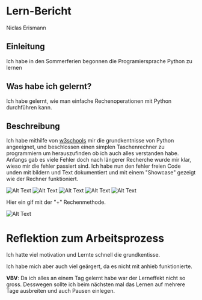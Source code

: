 # Lern-Bericht
Niclas Erismann

## Einleitung

Ich habe in den Sommerferien begonnen die Programiersprache Python zu lernen

## Was habe ich gelernt?

Ich habe gelernt, wie man einfache Rechenoperationen mit Python durchführen kann.

## Beschreibung

Ich habe mithilfe von [w3schools](https://www.w3schools.com/python/) mir die grundkentnisse von Python angeeignet, und beschlossen einen simplen Taschenrechner zu programmiern um herauszufinden ob ich auch alles verstanden habe. Anfangs gab es viele Fehler doch nach längerer Recherche wurde mir klar, wieso mir die fehler passiert sind. Ich habe nun den fehler freien Code unden mit bildern und Text dokumentiert und mit einem "Showcase" gezeigt wie der Rechner funktioniert.

![Alt Text](https://raw.githubusercontent.com/Pianonic/special-octo-libary/main/1.png)
![Alt Text](https://raw.githubusercontent.com/Pianonic/special-octo-libary/main/2.png)
![Alt Text](https://raw.githubusercontent.com/Pianonic/special-octo-libary/main/3.png)
![Alt Text](https://raw.githubusercontent.com/Pianonic/special-octo-libary/main/5.png)
![Alt Text](https://raw.githubusercontent.com/Pianonic/special-octo-libary/main/4.png)

Hier ein gif mit der "+" Rechenmethode.

![Alt Text](https://raw.githubusercontent.com/Pianonic/special-octo-libary/main/gif-of-plus.gif)

# Reflektion zum Arbeitsprozess

Ich hatte viel motivation und Lernte schnell die grundkentisse.

Ich habe mich aber auch viel geärgert, da es nicht mit anhieb funktionierte. 

**VBV**: Da ich alles an einem Tag gelernt habe war der Lerneffekt nicht so gross. Desswegen sollte ich beim nächsten mal das Lernen auf mehrere Tage ausbreiten und auch Pausen einlegen.
